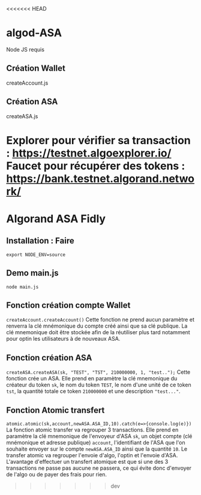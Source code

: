 <<<<<<< HEAD
# algod-ASA
Node JS requis
## Création Wallet
createAccount.js  
## Création ASA
createASA.js  
  
Explorer pour vérifier sa transaction : https://testnet.algoexplorer.io/  
Faucet pour récupérer des tokens : https://bank.testnet.algorand.network/
=======
# Algorand ASA Fidly

## Installation : Faire

```export NODE_ENV=source```

## Demo main.js

```node main.js```

## Fonction création compte Wallet

```createAccount.createAccount()```
Cette fonction ne prend aucun paramètre et renverra la clé mnémonique du compte créé ainsi que sa clé publique. La clé mnemonique doit être stockée afin de la réutiliser plus tard notamment pour optin les utilisateurs à de nouveaux ASA.

## Fonction création ASA

```createASA.createASA(sk, "TEST", "TST", 210000000, 1, "test..");```
Cette fonction crée un ASA. Elle prend en paramètre la clé mnemonique du créateur du token `sk`, le nom du token `TEST`, le nom d'une unité de ce token `tst`, la quantité totale ce token `210000000` et une description `"test..."`.

## Fonction Atomic transfert

```atomic.atomic(sk,account,newASA.ASA_ID,10).catch(e=>{console.log(e)})```
La fonction atomic transfer va regrouper 3 transactions. Elle prend en paramètre la clé mnemonique de l'envoyeur d'ASA `sk`, un objet compte (clé mnémonique et adresse publique) `account`, l'identifiant de l'ASA que l'on souhaite envoyer sur le compte `newASA.ASA_ID` ainsi que la quantité `10`. Le transfer atomic va regrouper l'envoie d'algo, l'optin et l'envoie d'ASA. L'avantage d'effectuer un transfert atomique est que si une des 3 transactions ne passe pas aucune ne passera, ce qui évite donc d'envoyer de l'algo ou de payer des frais pour rien.
>>>>>>> dev
